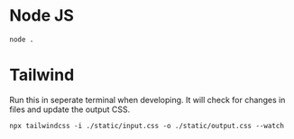 # Node JS

`node .`

# Tailwind

Run this in seperate terminal when developing. It will check for changes
in files and update the output CSS.

`npx tailwindcss -i ./static/input.css -o ./static/output.css --watch`